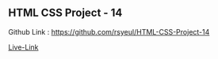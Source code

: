 <!-- # FSD Javascript  Bootcamp -->
## HTML CSS Project - 14

Github Link : https://github.com/rsyeul/HTML-CSS-Project-14

[Live-Link](https://rahul-project-14.netlify.app/)